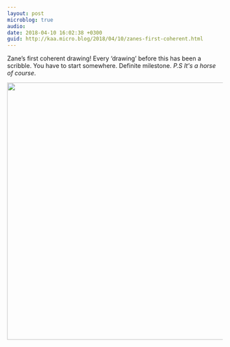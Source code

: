 ```yaml
---
layout: post
microblog: true
audio: 
date: 2018-04-10 16:02:38 +0300
guid: http://kaa.micro.blog/2018/04/10/zanes-first-coherent.html
---
```

Zane’s first coherent drawing! Every ‘drawing’ before this has been a scribble. You have to start somewhere. Definite milestone. _P.S It's a horse of course_.

<img src="https://micro.kaa.bz/uploads/2018/c2415c71ef.jpg" width="600" height="600" />
